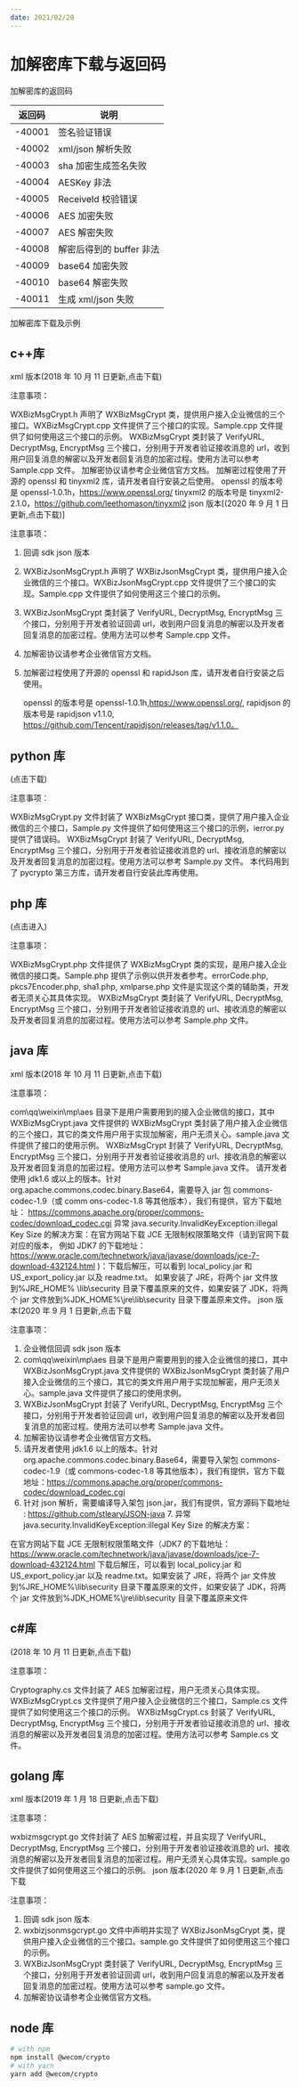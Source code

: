 ```yaml
---
date: 2021/02/20
---
```


# 加解密库下载与返回码

加解密库的返回码

| 返回码 | 说明                     |
| ------ | ------------------------ |
| -40001 | 签名验证错误             |
| -40002 | xml/json 解析失败        |
| -40003 | sha 加密生成签名失败     |
| -40004 | AESKey 非法              |
| -40005 | ReceiveId 校验错误       |
| -40006 | AES 加密失败             |
| -40007 | AES 解密失败             |
| -40008 | 解密后得到的 buffer 非法 |
| -40009 | base64 加密失败          |
| -40010 | base64 解密失败          |
| -40011 | 生成 xml/json 失败       |

加解密库下载及示例

## c++库

xml 版本(2018 年 10 月 11 日更新,点击下载)

注意事项：

WXBizMsgCrypt.h 声明了 WXBizMsgCrypt 类，提供用户接入企业微信的三个接口。WXBizMsgCrypt.cpp 文件提供了三个接口的实现。Sample.cpp 文件提供了如何使用这三个接口的示例。
WXBizMsgCrypt 类封装了 VerifyURL, DecryptMsg, EncryptMsg 三个接口，分别用于开发者验证接收消息的 url，收到用户回复消息的解密以及开发者回复消息的加密过程。使用方法可以参考 Sample.cpp 文件。
加解密协议请参考企业微信官方文档。
加解密过程使用了开源的 openssl 和 tinyxml2 库，请开发者自行安装之后使用。
openssl 的版本号是 openssl-1.0.1h，https://www.openssl.org/
tinyxml2 的版本号是 tinyxml2-2.1.0，https://github.com/leethomason/tinyxml2
json 版本[(2020 年 9 月 1 日更新,点击下载)]

注意事项：

1. 回调 sdk json 版本
2. WXBizJsonMsgCrypt.h 声明了 WXBizJsonMsgCrypt 类，提供用户接入企业微信的三个接口。WXBizJsonMsgCrypt.cpp 文件提供了三个接口的实现。Sample.cpp 文件提供了如何使用这三个接口的示例。
3. WXBizJsonMsgCrypt 类封装了 VerifyURL, DecryptMsg, EncryptMsg 三个接口，分别用于开发者验证回调 url，收到用户回复消息的解密以及开发者回复消息的加密过程。使用方法可以参考 Sample.cpp 文件。
4. 加解密协议请参考企业微信官方文档。
5. 加解密过程使用了开源的 openssl 和 rapidJson 库，请开发者自行安装之后使用。

   openssl 的版本号是 openssl-1.0.1h,https://www.openssl.org/,
   rapidjson 的版本号是 rapidjson v1.1.0, https://github.com/Tencent/rapidjson/releases/tag/v1.1.0。

## python 库

(点击下载)

注意事项：

WXBizMsgCrypt.py 文件封装了 WXBizMsgCrypt 接口类，提供了用户接入企业微信的三个接口，Sample.py 文件提供了如何使用这三个接口的示例，ierror.py 提供了错误码。
WXBizMsgCrypt 封装了 VerifyURL, DecryptMsg, EncryptMsg 三个接口，分别用于开发者验证接收消息的 url、接收消息的解密以及开发者回复消息的加密过程。使用方法可以参考 Sample.py 文件。
本代码用到了 pycrypto 第三方库，请开发者自行安装此库再使用。

## php 库

(点击进入)

注意事项：

WXBizMsgCrypt.php 文件提供了 WXBizMsgCrypt 类的实现，是用户接入企业微信的接口类。Sample.php 提供了示例以供开发者参考。errorCode.php, pkcs7Encoder.php, sha1.php, xmlparse.php 文件是实现这个类的辅助类，开发者无须关心其具体实现。
WXBizMsgCrypt 类封装了 VerifyURL, DecryptMsg, EncryptMsg 三个接口，分别用于开发者验证接收消息的 url、接收消息的解密以及开发者回复消息的加密过程。使用方法可以参考 Sample.php 文件。

## java 库

xml 版本(2018 年 10 月 11 日更新,点击下载)

注意事项：

com\qq\weixin\mp\aes 目录下是用户需要用到的接入企业微信的接口，其中 WXBizMsgCrypt.java 文件提供的 WXBizMsgCrypt 类封装了用户接入企业微信的三个接口，其它的类文件用户用于实现加解密，用户无须关心。sample.java 文件提供了接口的使用示例。
WXBizMsgCrypt 封装了 VerifyURL, DecryptMsg, EncryptMsg 三个接口，分别用于开发者验证接收消息的 url、接收消息的解密以及开发者回复消息的加密过程。使用方法可以参考 Sample.java 文件。
请开发者使用 jdk1.6 或以上的版本。针对 org.apache.commons.codec.binary.Base64，需要导入 jar 包 commons-codec-1.9（或 comm ons-codec-1.8 等其他版本），我们有提供，官方下载地址：
https://commons.apache.org/proper/commons-codec/download_codec.cgi
异常 java.security.InvalidKeyException:illegal Key Size 的解决方案：在官方网站下载 JCE 无限制权限策略文件（请到官网下载对应的版本， 例如 JDK7 的下载地址：https://www.oracle.com/technetwork/java/javase/downloads/jce-7-download-432124.html )：下载后解压，可以看到 local_policy.jar 和 US_export_policy.jar 以及 readme.txt。
如果安装了 JRE，将两个 jar 文件放到%JRE_HOME% \lib\security 目录下覆盖原来的文件，如果安装了 JDK，将两个 jar 文件放到%JDK_HOME%\jre\lib\security 目录下覆盖原来文件。
json 版本(2020 年 9 月 1 日更新,点击下载

注意事项：

1. 企业微信回调 sdk json 版本
2. com\qq\weixin\mp\aes 目录下是用户需要用到的接入企业微信的接口，其中 WXBizJsonMsgCrypt.java 文件提供的 WXBizJsonMsgCrypt 类封装了用户接入企业微信的三个接口，其它的类文件用户用于实现加解密，用户无须关心。sample.java 文件提供了接口的使用求例。
3. WXBizJsonMsgCrypt 封装了 VerifyURL, DecryptMsg, EncryptMsg 三个接口，分别用于开发者验证回调 url，收到用户回复消息的解密以及开发者回复消息的加密过程。使用方法可以参考 Sample.java 文件。
4. 加解密协议请参考企业微信官方文档。
5. 请开发者使用 jdk1.6 以上的版本。针对 org.apache.commons.codec.binary.Base64，需要导入架包 commons-codec-1.9（或 commons-codec-1.8 等其他版本），我们有提供，官方下载地址：https://commons.apache.org/proper/commons-codec/download_codec.cgi
6. 针对 json 解析，需要编译导入架包 json.jar，我们有提供，官方源码下载地址 : https://github.com/stleary/JSON-java 7. 异常 java.security.InvalidKeyException:illegal Key Size 的解决方案：

在官方网站下载 JCE 无限制权限策略文件（JDK7 的下载地址：https://www.oracle.com/technetwork/java/javase/downloads/jce-7-download-432124.html
下载后解压，可以看到 local_policy.jar 和 US_export_policy.jar 以及 readme.txt。如果安装了 JRE，将两个 jar 文件放到%JRE_HOME%\lib\security 目录下覆盖原来的文件，如果安装了 JDK，将两个 jar 文件放到%JDK_HOME%\jre\lib\security 目录下覆盖原来文件

## c#库

(2018 年 10 月 11 日更新,点击下载)

注意事项：

Cryptography.cs 文件封装了 AES 加解密过程，用户无须关心具体实现。WXBizMsgCrypt.cs 文件提供了用户接入企业微信的三个接口，Sample.cs 文件提供了如何使用这三个接口的示例。
WXBizMsgCrypt.cs 封装了 VerifyURL, DecryptMsg, EncryptMsg 三个接口，分别用于开发者验证接收消息的 url、接收消息的解密以及开发者回复消息的加密过程。使用方法可以参考 Sample.cs 文件。

## golang 库

xml 版本(2019 年 1 月 18 日更新,点击下载)

注意事项：

wxbizmsgcrypt.go 文件封装了 AES 加解密过程，并且实现了 VerifyURL, DecryptMsg, EncryptMsg 三个接口，分别用于开发者验证接收消息的 url、接收消息的解密以及开发者回复消息的加密过程。用户无须关心具体实现。sample.go 文件提供了如何使用这三个接口的示例。
json 版本(2020 年 9 月 1 日更新,点击下载

注意事项：

1. 回调 sdk json 版本
2. wxbizjsonmsgcrypt.go 文件中声明并实现了 WXBizJsonMsgCrypt 类，提供用户接入企业微信的三个接口。sample.go 文件提供了如何使用这三个接口的示例。
3. WXBizJsonMsgCrypt 类封装了 VerifyURL, DecryptMsg, EncryptMsg 三个接口，分别用于开发者验证回调 url，收到用户回复消息的解密以及开发者回复消息的加密过程。使用方法可以参考 sample.go 文件。
4. 加解密协议请参考企业微信官方文档。

## node 库

```zsh
# with npm
npm install @wecom/crypto
# with yarn
yarn add @wecom/crypto
```
